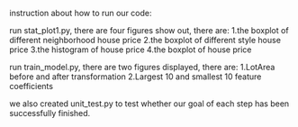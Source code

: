 instruction about how to run our code:

run stat_plot1.py, there are four figures show out, there are:
1.the boxplot of different neighborhood house price
2.the boxplot of different style house price
3.the histogram of house price
4.the boxplot of house price

run train_model.py, there are two figures displayed, there are:
1.LotArea before and after transformation
2.Largest 10 and smallest 10 feature coefficients

we also created unit_test.py to test whether our goal of each step has been successfully finished.